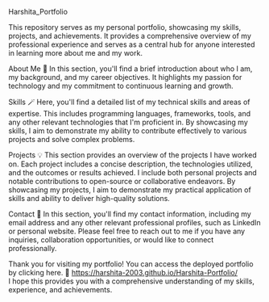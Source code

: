 Harshita_Portfolio

This repository serves as my personal portfolio, showcasing my skills, projects, and achievements. It provides a comprehensive overview of my professional experience and serves as a central hub for anyone interested in learning more about me and my work.

About Me 📝
In this section, you'll find a brief introduction about who I am, my background, and my career objectives. It highlights my passion for technology and my commitment to continuous learning and growth.

Skills 🪄
Here, you'll find a detailed list of my technical skills and areas of expertise. This includes programming languages, frameworks, tools, and any other relevant technologies that I'm proficient in. By showcasing my skills, I aim to demonstrate my ability to contribute effectively to various projects and solve complex problems.

Projects 💡 
This section provides an overview of the projects I have worked on. Each project includes a concise description, the technologies utilized, and the outcomes or results achieved. I include both personal projects and notable contributions to open-source or collaborative endeavors. By showcasing my projects, I aim to demonstrate my practical application of skills and ability to deliver high-quality solutions.

Contact 📧
In this section, you'll find my contact information, including my email address and any other relevant professional profiles, such as LinkedIn or personal website. Please feel free to reach out to me if you have any inquiries, collaboration opportunities, or would like to connect professionally.

Thank you for visiting my portfolio! You can access the deployed portfolio by clicking here. 💙
https://harshita-2003.github.io/Harshita-Portfolio/  
I hope this provides you with a comprehensive understanding of my skills, experience, and achievements.